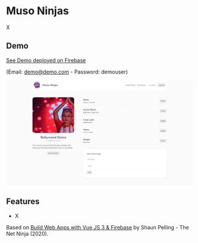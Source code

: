 # Muso Ninjas

X

## Demo

[See Demo deployed on Firebase](https://vue-muso-ninjas.web.app/)

(Email: demo@demo.com - Password: demouser)

<p align="center">
        <img src="screenshot.png">
</p>

## Features

- X

Based on [Build Web Apps with Vue JS 3 & Firebase](https://www.udemy.com/course/build-web-apps-with-vuejs-firebase/) by Shaun Pelling - The Net Ninja (2020).
